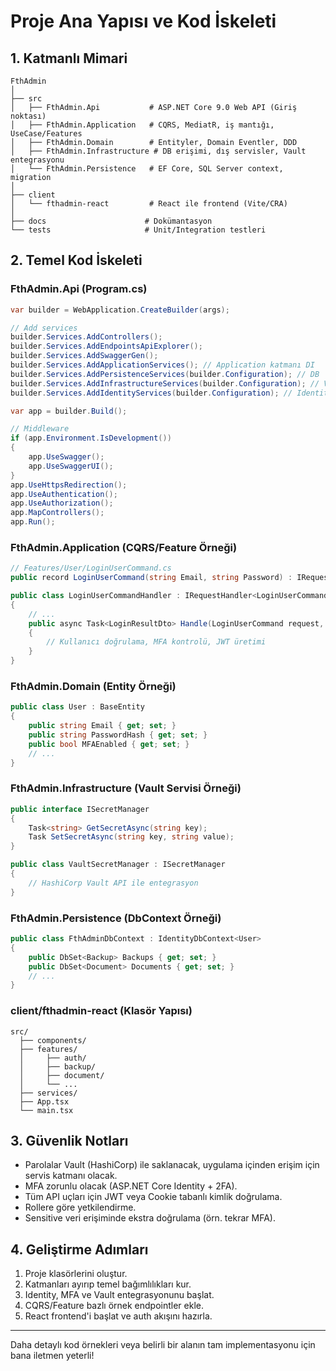 # Proje Ana Yapısı ve Kod İskeleti

## 1. Katmanlı Mimari

```
FthAdmin
│
├── src
│   ├── FthAdmin.Api           # ASP.NET Core 9.0 Web API (Giriş noktası)
│   ├── FthAdmin.Application   # CQRS, MediatR, iş mantığı, UseCase/Features
│   ├── FthAdmin.Domain        # Entityler, Domain Eventler, DDD
│   ├── FthAdmin.Infrastructure # DB erişimi, dış servisler, Vault entegrasyonu
│   └── FthAdmin.Persistence   # EF Core, SQL Server context, migration
│
├── client
│   └── fthadmin-react         # React ile frontend (Vite/CRA)
│
├── docs                      # Dokümantasyon
└── tests                     # Unit/Integration testleri
```

## 2. Temel Kod İskeleti

### FthAdmin.Api (Program.cs)
```csharp
var builder = WebApplication.CreateBuilder(args);

// Add services
builder.Services.AddControllers();
builder.Services.AddEndpointsApiExplorer();
builder.Services.AddSwaggerGen();
builder.Services.AddApplicationServices(); // Application katmanı DI
builder.Services.AddPersistenceServices(builder.Configuration); // DB
builder.Services.AddInfrastructureServices(builder.Configuration); // Vault vb.
builder.Services.AddIdentityServices(builder.Configuration); // Identity, MFA

var app = builder.Build();

// Middleware
if (app.Environment.IsDevelopment())
{
    app.UseSwagger();
    app.UseSwaggerUI();
}
app.UseHttpsRedirection();
app.UseAuthentication();
app.UseAuthorization();
app.MapControllers();
app.Run();
```

### FthAdmin.Application (CQRS/Feature Örneği)
```csharp
// Features/User/LoginUserCommand.cs
public record LoginUserCommand(string Email, string Password) : IRequest<LoginResultDto>;

public class LoginUserCommandHandler : IRequestHandler<LoginUserCommand, LoginResultDto>
{
    // ...
    public async Task<LoginResultDto> Handle(LoginUserCommand request, CancellationToken cancellationToken)
    {
        // Kullanıcı doğrulama, MFA kontrolü, JWT üretimi
    }
}
```

### FthAdmin.Domain (Entity Örneği)
```csharp
public class User : BaseEntity
{
    public string Email { get; set; }
    public string PasswordHash { get; set; }
    public bool MFAEnabled { get; set; }
    // ...
}
```

### FthAdmin.Infrastructure (Vault Servisi Örneği)
```csharp
public interface ISecretManager
{
    Task<string> GetSecretAsync(string key);
    Task SetSecretAsync(string key, string value);
}

public class VaultSecretManager : ISecretManager
{
    // HashiCorp Vault API ile entegrasyon
}
```

### FthAdmin.Persistence (DbContext Örneği)
```csharp
public class FthAdminDbContext : IdentityDbContext<User>
{
    public DbSet<Backup> Backups { get; set; }
    public DbSet<Document> Documents { get; set; }
    // ...
}
```

### client/fthadmin-react (Klasör Yapısı)
```
src/
  ├── components/
  ├── features/
  │     ├── auth/
  │     ├── backup/
  │     ├── document/
  │     └── ...
  ├── services/
  ├── App.tsx
  └── main.tsx
```

## 3. Güvenlik Notları
- Parolalar Vault (HashiCorp) ile saklanacak, uygulama içinden erişim için servis katmanı olacak.
- MFA zorunlu olacak (ASP.NET Core Identity + 2FA).
- Tüm API uçları için JWT veya Cookie tabanlı kimlik doğrulama.
- Rollere göre yetkilendirme.
- Sensitive veri erişiminde ekstra doğrulama (örn. tekrar MFA).

## 4. Geliştirme Adımları
1. Proje klasörlerini oluştur.
2. Katmanları ayırıp temel bağımlılıkları kur.
3. Identity, MFA ve Vault entegrasyonunu başlat.
4. CQRS/Feature bazlı örnek endpointler ekle.
5. React frontend'i başlat ve auth akışını hazırla.

---

Daha detaylı kod örnekleri veya belirli bir alanın tam implementasyonu için bana iletmen yeterli!
